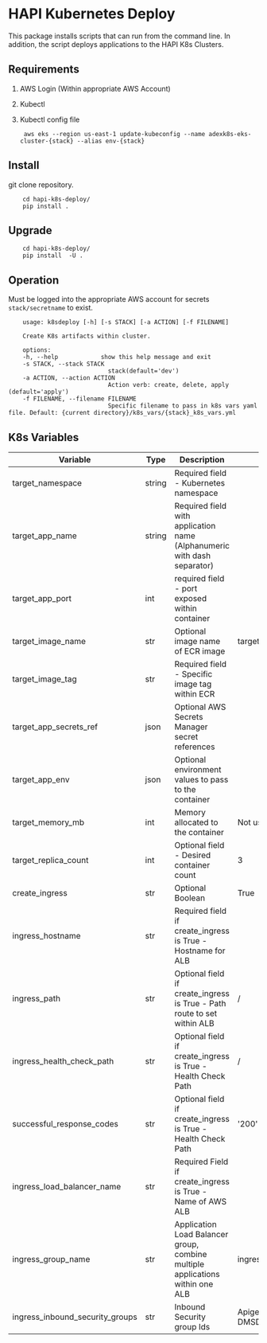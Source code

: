 HAPI Kubernetes Deploy
====================

This package installs scripts that can run from the command line. In addition, the script deploys applications to the HAPI K8s Clusters.
## Requirements
1. AWS Login (Within appropriate AWS Account)
1. Kubectl 
1. Kubectl config file

        aws eks --region us-east-1 update-kubeconfig --name adexk8s-eks-cluster-{stack} --alias env-{stack}
        
## Install

git clone repository.

        cd hapi-k8s-deploy/
        pip install .

## Upgrade

        cd hapi-k8s-deploy/
        pip install  -U .


## Operation

Must be logged into the appropriate AWS account for secrets  `stack/secretname` to exist.

        usage: k8sdeploy [-h] [-s STACK] [-a ACTION] [-f FILENAME]

        Create K8s artifacts within cluster.

        options:
        -h, --help            show this help message and exit
        -s STACK, --stack STACK
                                stack(default='dev')
        -a ACTION, --action ACTION
                                Action verb: create, delete, apply (default='apply')
        -f FILENAME, --filename FILENAME
                                Specific filename to pass in k8s vars yaml file. Default: {current directory}/k8s_vars/{stack}_k8s_vars.yml
        


## K8s Variables

Variable | Type | Description | Default Value
-------- | ---- | ----------- | -------------
target_namespace| string | Required field - Kubernetes namespace |
target_app_name | string | Required field with application name (Alphanumeric with dash separator) |
target_app_port | int | required field - port exposed within container |
target_image_name| str | Optional image name of ECR image | target_app_name
target_image_tag | str | Required field - Specific image tag within ECR | 
target_app_secrets_ref | json | Optional AWS Secrets Manager secret references |
target_app_env | json | Optional environment values to pass to the container |
target_memory_mb | int | Memory allocated to the container | Not used currently
target_replica_count | int | Optional field - Desired container count | 3
create_ingress | str | Optional Boolean | True
ingress_hostname | str | Required field if create_ingress is True - Hostname for ALB | 
ingress_path | str | Optional field if create_ingress is True - Path route to set within ALB | /
ingress_health_check_path| str | Optional field if create_ingress is True - Health Check Path | /
successful_response_codes| str | Optional field if create_ingress is True - Health Check Path | '200'
ingress_load_balancer_name | str | Required Field if create_ingress is True - Name of AWS ALB | 
ingress_group_name | str | Application Load Balancer group, combine multiple applications within one ALB | ingress_load_balancer_name
ingress_inbound_security_groups | str | Inbound Security group Ids | Apigee Edge IPs and DMSDEVOPS Tunnel